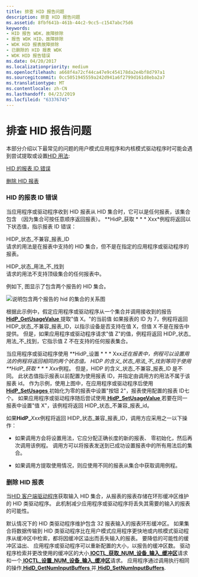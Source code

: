 ```yaml
---
title: 排查 HID 报告问题
description: 排查 HID 报告问题
ms.assetid: 8fbf641b-461b-44c2-9cc5-c1547abc75d6
keywords:
- HID 报告 WDK，故障排除
- 报告 WDK HID，故障排除
- WDK HID 报表故障排除
- 已删除的 HID 报表 WDK
- WDK HID 报告错误
ms.date: 04/20/2017
ms.localizationpriority: medium
ms.openlocfilehash: a668f4a72cf44ca47e9c454178da2e4bf8d797a1
ms.sourcegitcommit: 0cc5051945559a242d941a6f2799d161d8eba2a7
ms.translationtype: MT
ms.contentlocale: zh-CN
ms.lasthandoff: 04/23/2019
ms.locfileid: "63376745"
---
```

# <a name="troubleshooting-hid-reports"></a>排查 HID 报告问题





本部分介绍以下最常见的问题的用户模式应用程序和内核模式驱动程序时可能会遇到尝试提取或设置[HID 用法](hid-usages.md):

[HID 的报表 ID 错误](#hid-report-id-errors)

[删除 HID 报表](#dropped-hid-reports)

### <a href="" id="hid-report-id-errors"></a> HID 的报表 ID 错误

当应用程序或驱动程序收到 HID 报表从 HID 集合时，它可以是任何报表，该集合包含 （因为集合可按任意顺序返回报表）。 **HidP\_获取 * * * Xxx*例程将返回以下状态值，指示报表 ID 错误：

<a href="" id="hidp-status-incompatible-report-id"></a>HIDP\_状态\_不兼容\_报表\_ID  
请求的用法是在报表中支持的 HID 集合，但不是在指定的应用程序或驱动程序的报表。

<a href="" id="hidp-status-usage-not-found"></a>HIDP\_状态\_用法\_不\_找到  
请求的用法不支持顶级集合的任何报表中。

例如下, 图显示了包含两个报告的 HID 集合。

![说明包含两个报告的 hid 的集合的关系图](images/reportid.png)

根据此示例中，假定应用程序或驱动程序从一个集合并调用接收到的报告[ **HidP\_GetUsageValue** ](https://msdn.microsoft.com/library/windows/hardware/ff539748)提取"值 X。"的当前值 如果报表的 ID 为 7，例程将返回 HIDP\_状态\_不兼容\_报表\_ID，以指示设备是否支持在值 X，但值 X 不是在报告中提供。 但是，如果应用程序或驱动程序请求"值 Z"的值，例程将返回 HIDP\_状态\_用法\_不\_找到，它指示值 Z 不在支持的任何报表集合。

当应用程序或驱动程序使用 **HidP\_设置 * * * Xxx*还在报表中，例程可以设置用法的例程将返回相同的两个状态值。 HIDP 的含义\_状态\_用法\_不\_找到等同于使用 **HidP\_获取 * * * Xxx*例程。 但是，HIDP 的含义\_状态\_不兼容\_报表\_ID 是不同。 此状态值指示报表以前配置为使用报表 ID，并指定由调用方的用法不属于该报表 id。 作为示例，使用上图中，在应用程序或驱动程序后使用[ **HidP\_SetUsages** ](https://msdn.microsoft.com/library/windows/hardware/ff539792)初始化为零的报表中设置"按钮 2"，报表使用配置的报表 ID七个。 如果应用程序或驱动程序随后尝试使用[ **HidP\_SetUsageValue** ](https://msdn.microsoft.com/library/windows/hardware/ff539797)若要在同一报表中设置"值 X"，该例程将返回 HIDP\_状态\_不兼容\_报表\_id。

如果**HidP\_**<em>Xxx</em>例程将返回 HIDP\_状态\_兼容\_报表\_ID，调用方应采用之一以下操作：

-   如果调用方会将设置用法，它应分配正确长度的新的报表、 零初始化，然后再次调用该例程。 调用方可以将报表发送到已成功设置报表中的所有用法后的集合。

-   如果调用方提取使用情况，则应使用不同的报表从集合中获取调用例程。

### <a href="" id="dropped-hid-reports"></a> 删除 HID 报表

当[HID 客户端驱动程序](hid-client-drivers.md)获取输入 HID 集合，从报表的报表存储在环形缓冲区维护的 HID 类驱动程序。 此机制减少应用程序或驱动程序将丢失其需要的输入的报表的可能性。

默认情况下的 HID 类驱动程序维护包含 32 报表输入的报表环形缓冲区。 如果集合将数据传输到 HID 类驱动程序比在用户模式应用程序更快地或内核模式驱动程序从缓冲区中检索，都将因缓冲区溢出而丢失输入的报表。 要降低的可能性的缓冲区溢出、 应用程序或驱动程序可以重新配置的大小，以报告的缓冲区数。 驱动程序检索并更改使用的缓冲区的大小[ **IOCTL\_获取\_NUM\_设备\_输入\_缓冲区**](https://msdn.microsoft.com/library/windows/hardware/ff541058)请求和一个[ **IOCTL\_设置\_NUM\_设备\_输入\_缓冲区**](https://msdn.microsoft.com/library/windows/hardware/ff542087)请求。 应用程序通过调用执行相同的操作[ **HidD\_GetNumInputBuffers** ](https://msdn.microsoft.com/library/windows/hardware/ff539675)并[ **HidD\_SetNumInputBuffers**](https://msdn.microsoft.com/library/windows/hardware/ff539686).

 

 




